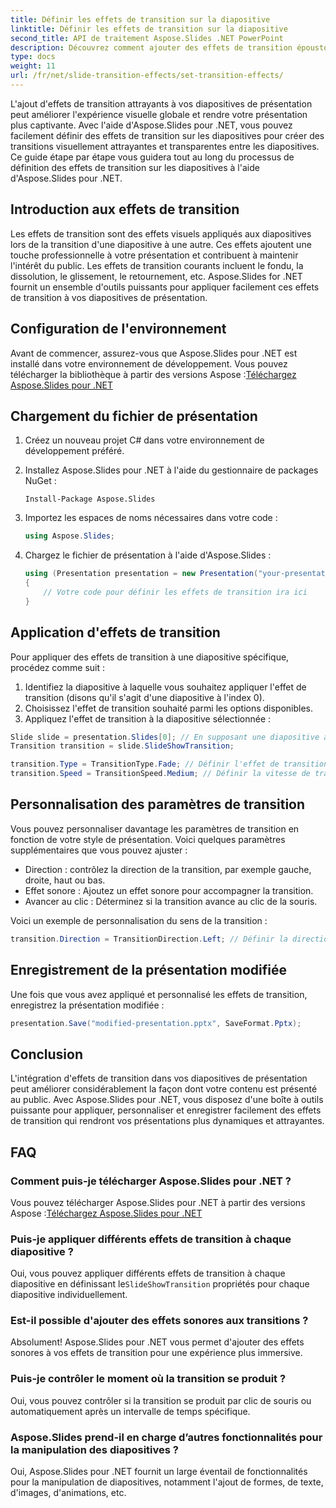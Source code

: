 ```yaml
---
title: Définir les effets de transition sur la diapositive
linktitle: Définir les effets de transition sur la diapositive
second_title: API de traitement Aspose.Slides .NET PowerPoint
description: Découvrez comment ajouter des effets de transition époustouflants à vos diapositives de présentation à l'aide d'Aspose.Slides pour .NET. Guide étape par étape avec des exemples de code. Élevez vos présentations dès aujourd’hui !
type: docs
weight: 11
url: /fr/net/slide-transition-effects/set-transition-effects/
---
```

L'ajout d'effets de transition attrayants à vos diapositives de présentation peut améliorer l'expérience visuelle globale et rendre votre présentation plus captivante. Avec l'aide d'Aspose.Slides pour .NET, vous pouvez facilement définir des effets de transition sur les diapositives pour créer des transitions visuellement attrayantes et transparentes entre les diapositives. Ce guide étape par étape vous guidera tout au long du processus de définition des effets de transition sur les diapositives à l'aide d'Aspose.Slides pour .NET.

## Introduction aux effets de transition

Les effets de transition sont des effets visuels appliqués aux diapositives lors de la transition d'une diapositive à une autre. Ces effets ajoutent une touche professionnelle à votre présentation et contribuent à maintenir l'intérêt du public. Les effets de transition courants incluent le fondu, la dissolution, le glissement, le retournement, etc. Aspose.Slides for .NET fournit un ensemble d'outils puissants pour appliquer facilement ces effets de transition à vos diapositives de présentation.

## Configuration de l'environnement

Avant de commencer, assurez-vous que Aspose.Slides pour .NET est installé dans votre environnement de développement. Vous pouvez télécharger la bibliothèque à partir des versions Aspose :[Téléchargez Aspose.Slides pour .NET](https://releases.aspose.com/slides/net/)

## Chargement du fichier de présentation

1. Créez un nouveau projet C# dans votre environnement de développement préféré.
2. Installez Aspose.Slides pour .NET à l'aide du gestionnaire de packages NuGet :
   ```
   Install-Package Aspose.Slides
   ```

3. Importez les espaces de noms nécessaires dans votre code :
   ```csharp
   using Aspose.Slides;
   ```

4. Chargez le fichier de présentation à l'aide d'Aspose.Slides :
   ```csharp
   using (Presentation presentation = new Presentation("your-presentation.pptx"))
   {
       // Votre code pour définir les effets de transition ira ici
   }
   ```

## Application d'effets de transition

Pour appliquer des effets de transition à une diapositive spécifique, procédez comme suit :

1. Identifiez la diapositive à laquelle vous souhaitez appliquer l'effet de transition (disons qu'il s'agit d'une diapositive à l'index 0).
2. Choisissez l'effet de transition souhaité parmi les options disponibles.
3. Appliquez l'effet de transition à la diapositive sélectionnée :

```csharp
Slide slide = presentation.Slides[0]; // En supposant une diapositive à l'index 0
Transition transition = slide.SlideShowTransition;

transition.Type = TransitionType.Fade; // Définir l'effet de transition
transition.Speed = TransitionSpeed.Medium; // Définir la vitesse de transition
```

## Personnalisation des paramètres de transition

Vous pouvez personnaliser davantage les paramètres de transition en fonction de votre style de présentation. Voici quelques paramètres supplémentaires que vous pouvez ajuster :

- Direction : contrôlez la direction de la transition, par exemple gauche, droite, haut ou bas.
- Effet sonore : Ajoutez un effet sonore pour accompagner la transition.
- Avancer au clic : Déterminez si la transition avance au clic de la souris.

Voici un exemple de personnalisation du sens de la transition :

```csharp
transition.Direction = TransitionDirection.Left; // Définir la direction de la transition
```

## Enregistrement de la présentation modifiée

Une fois que vous avez appliqué et personnalisé les effets de transition, enregistrez la présentation modifiée :

```csharp
presentation.Save("modified-presentation.pptx", SaveFormat.Pptx);
```

## Conclusion

L'intégration d'effets de transition dans vos diapositives de présentation peut améliorer considérablement la façon dont votre contenu est présenté au public. Avec Aspose.Slides pour .NET, vous disposez d'une boîte à outils puissante pour appliquer, personnaliser et enregistrer facilement des effets de transition qui rendront vos présentations plus dynamiques et attrayantes.

## FAQ

### Comment puis-je télécharger Aspose.Slides pour .NET ?

 Vous pouvez télécharger Aspose.Slides pour .NET à partir des versions Aspose :[Téléchargez Aspose.Slides pour .NET](https://releases.aspose.com/slides/net/)

### Puis-je appliquer différents effets de transition à chaque diapositive ?

 Oui, vous pouvez appliquer différents effets de transition à chaque diapositive en définissant le`SlideShowTransition` propriétés pour chaque diapositive individuellement.

### Est-il possible d'ajouter des effets sonores aux transitions ?

Absolument! Aspose.Slides pour .NET vous permet d'ajouter des effets sonores à vos effets de transition pour une expérience plus immersive.

### Puis-je contrôler le moment où la transition se produit ?

Oui, vous pouvez contrôler si la transition se produit par clic de souris ou automatiquement après un intervalle de temps spécifique.

### Aspose.Slides prend-il en charge d’autres fonctionnalités pour la manipulation des diapositives ?

Oui, Aspose.Slides pour .NET fournit un large éventail de fonctionnalités pour la manipulation de diapositives, notamment l'ajout de formes, de texte, d'images, d'animations, etc.
